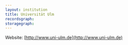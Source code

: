 ```yaml
---
layout: institution
title: Universität Ulm
recordsgraph: 
storagegraph: 
---
```


Website: [http://www.uni-ulm.de](http://www.uni-ulm.de)
